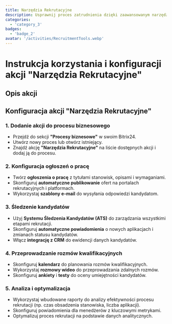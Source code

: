 ```yaml
---
title: Narzędzia Rekrutacyjne
description: Usprawnij proces zatrudnienia dzięki zaawansowanym narzędziom rekrutacyjnym i śledzeniu kandydatów.
categories: 
  - 'category_3'
badges: 
  - 'badge_2'
avatar: '/activities/RecruitmentTools.webp'
---
```

# Instrukcja korzystania i konfiguracji akcji "Narzędzia Rekrutacyjne"

## Opis akcji

## **Konfiguracja akcji "Narzędzia Rekrutacyjne"**

### 1. Dodanie akcji do procesu biznesowego
- Przejdź do sekcji **"Procesy biznesowe"** w swoim Bitrix24.
- Utwórz nowy proces lub otwórz istniejący.
- Znajdź akcję **"Narzędzia Rekrutacyjne"** na liście dostępnych akcji i dodaj ją do procesu.

### 2. Konfiguracja ogłoszeń o pracę
- Twórz **ogłoszenia o pracę** z tytułami stanowisk, opisami i wymaganiami.
- Skonfiguruj **automatyczne publikowanie** ofert na portalach rekrutacyjnych i platformach.
- Wykorzystaj **szablony e-mail** do wysyłania odpowiedzi kandydatom.

### 3. Śledzenie kandydatów
- Użyj **Systemu Śledzenia Kandydatów (ATS)** do zarządzania wszystkimi etapami rekrutacji.
- Skonfiguruj **automatyczne powiadomienia** o nowych aplikacjach i zmianach statusu kandydatów.
- Włącz **integrację z CRM** do ewidencji danych kandydatów.

### 4. Przeprowadzanie rozmów kwalifikacyjnych
- Skonfiguruj **kalendarz** do planowania rozmów kwalifikacyjnych.
- Wykorzystaj **rozmowy wideo** do przeprowadzania zdalnych rozmów.
- Skonfiguruj **ankiety** i **testy** do oceny umiejętności kandydatów.

### 5. Analiza i optymalizacja
- Wykorzystaj wbudowane raporty do analizy efektywności procesu rekrutacji (np. czas obsadzenia stanowiska, liczba aplikacji).
- Skonfiguruj powiadomienia dla menedżerów z kluczowymi metrykami.
- Optymalizuj proces rekrutacji na podstawie danych analitycznych.